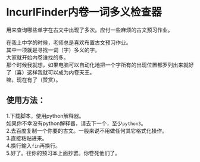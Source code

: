 # IncurlFinder内卷一词多义检查器
用来查询哪些单字在古文中出现了多次。应付一些麻烦的古文预习作业。


在我上中学的时候，老师总是喜欢布置古文预习作业。  
其中一项就是寻找一词（字）多义的字。  
大家就开始内卷谁找的多。  
那个时候我就想，如果电脑可以自动化地把一个字所有的出现位置都罗列出来就好了（喜）这样我就可以成为内卷天王。  
嘛，现在有了（赞赏）。  

## 使用方法：

1.下载脚本，使用python解释器。  
  如果你不幸没有python解释器，请去下一个，至少`python3`。  
2.去百度复制一个你要的古文。一般来说不用做任何其它格式化操作。  
3.直接粘贴进来。  
4.换行输入`fin`再换行。  
5.好了。往你的预习本上面抄罢。你卷死他们了。  
